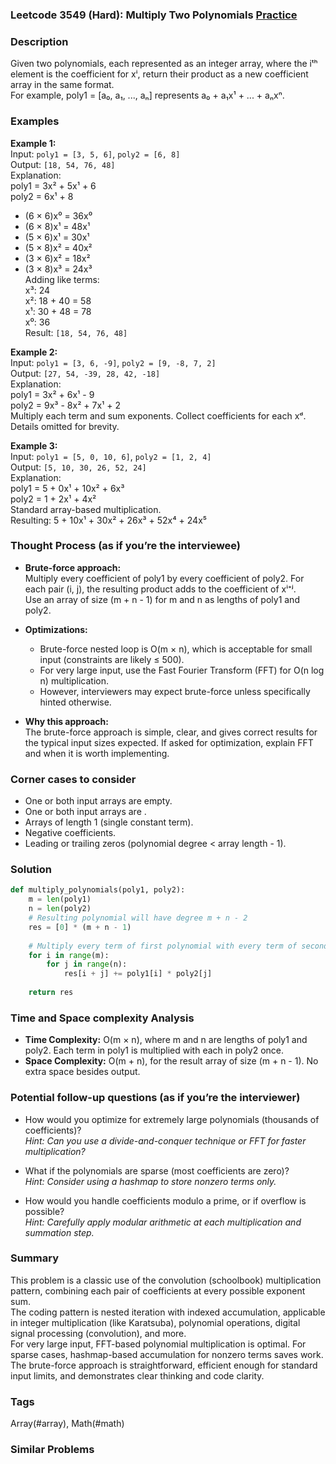 ### Leetcode 3549 (Hard): Multiply Two Polynomials [Practice](https://leetcode.com/problems/multiply-two-polynomials)

### Description  
Given two polynomials, each represented as an integer array, where the iᵗʰ element is the coefficient for xⁱ, return their product as a new coefficient array in the same format.  
For example, poly1 = [a₀, a₁, ..., aₙ] represents a₀ + a₁x¹ + ... + aₙxⁿ.

### Examples  

**Example 1:**  
Input: `poly1 = [3, 5, 6]`, `poly2 = [6, 8]`  
Output: `[18, 54, 76, 48]`  
Explanation:  
poly1 = 3x² + 5x¹ + 6  
poly2 = 6x¹ + 8  
- (6 × 6)x⁰ = 36x⁰  
- (6 × 8)x¹ = 48x¹  
- (5 × 6)x¹ = 30x¹  
- (5 × 8)x² = 40x²  
- (3 × 6)x² = 18x²  
- (3 × 8)x³ = 24x³  
Adding like terms:  
x³: 24  
x²: 18 + 40 = 58  
x¹: 30 + 48 = 78  
x⁰: 36  
Result: `[18, 54, 76, 48]`

**Example 2:**  
Input: `poly1 = [3, 6, -9]`, `poly2 = [9, -8, 7, 2]`  
Output: `[27, 54, -39, 28, 42, -18]`  
Explanation:  
poly1 = 3x² + 6x¹ - 9  
poly2 = 9x³ - 8x² + 7x¹ + 2  
Multiply each term and sum exponents. Collect coefficients for each xᵈ.  
Details omitted for brevity.

**Example 3:**  
Input: `poly1 = [5, 0, 10, 6]`, `poly2 = [1, 2, 4]`  
Output: `[5, 10, 30, 26, 52, 24]`  
Explanation:  
poly1 = 5 + 0x¹ + 10x² + 6x³  
poly2 = 1 + 2x¹ + 4x²  
Standard array-based multiplication.  
Resulting: 5 + 10x¹ + 30x² + 26x³ + 52x⁴ + 24x⁵

### Thought Process (as if you’re the interviewee)  

- **Brute-force approach:**  
  Multiply every coefficient of poly1 by every coefficient of poly2. For each pair (i, j), the resulting product adds to the coefficient of xⁱ⁺ʲ.  
  Use an array of size (m + n - 1) for m and n as lengths of poly1 and poly2.  

- **Optimizations:**  
  - Brute-force nested loop is O(m × n), which is acceptable for small input (constraints are likely ≤ 500).  
  - For very large input, use the Fast Fourier Transform (FFT) for O(n log n) multiplication.  
  - However, interviewers may expect brute-force unless specifically hinted otherwise.

- **Why this approach:**  
  The brute-force approach is simple, clear, and gives correct results for the typical input sizes expected. If asked for optimization, explain FFT and when it is worth implementing.

### Corner cases to consider  
- One or both input arrays are empty.  
- One or both input arrays are .  
- Arrays of length 1 (single constant term).  
- Negative coefficients.  
- Leading or trailing zeros (polynomial degree < array length - 1).  

### Solution

```python
def multiply_polynomials(poly1, poly2):
    m = len(poly1)
    n = len(poly2)
    # Resulting polynomial will have degree m + n - 2
    res = [0] * (m + n - 1)
    
    # Multiply every term of first polynomial with every term of second polynomial
    for i in range(m):
        for j in range(n):
            res[i + j] += poly1[i] * poly2[j]
    
    return res
```

### Time and Space complexity Analysis  

- **Time Complexity:** O(m × n), where m and n are lengths of poly1 and poly2. Each term in poly1 is multiplied with each in poly2 once.
- **Space Complexity:** O(m + n), for the result array of size (m + n - 1). No extra space besides output.

### Potential follow-up questions (as if you’re the interviewer)  

- How would you optimize for extremely large polynomials (thousands of coefficients)?  
  *Hint: Can you use a divide-and-conquer technique or FFT for faster multiplication?*

- What if the polynomials are sparse (most coefficients are zero)?  
  *Hint: Consider using a hashmap to store nonzero terms only.*

- How would you handle coefficients modulo a prime, or if overflow is possible?  
  *Hint: Carefully apply modular arithmetic at each multiplication and summation step.*

### Summary  
This problem is a classic use of the convolution (schoolbook) multiplication pattern, combining each pair of coefficients at every possible exponent sum.  
The coding pattern is nested iteration with indexed accumulation, applicable in integer multiplication (like Karatsuba), polynomial operations, digital signal processing (convolution), and more.  
For very large input, FFT-based polynomial multiplication is optimal. For sparse cases, hashmap-based accumulation for nonzero terms saves work.  
The brute-force approach is straightforward, efficient enough for standard input limits, and demonstrates clear thinking and code clarity.

### Tags
Array(#array), Math(#math)

### Similar Problems
